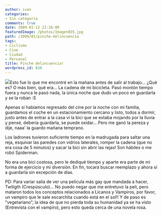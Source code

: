 ```yaml
---
author: ivan
categories:
- Sin categoría
comments: true
date: 2009-01-12 22:26:00
featuredImage: /photos/Imagen035.jpg
path: /2009/01/pinche-delincuencia
tags:
- Ciclismo
- Cine
- Ciudad
- Personal
title: Pinche delincuencia!
wordpress_id: 810
---
```


[![](/photos/Imagen035.jpg)](https://2.bp.blogspot.com/_T2UWuNJg3dQ/SWt9SNm0fxI/AAAAAAAABSI/SUeVXL1wy4E/s1600-h/Imagen035.jpg)Esto fue lo que me encontré en la mañana antes de salir al trabajo... ¿Qué es? O más bien, qué era... La cadena de mi bicicleta. Pasó montón tiempo fuera y nunca le pasó nada, la única noche que dudo un poco en guardarla y se la roban :S

Apenas si habíamos regresado del cine por la noche con mi familia, guardamos el coche en un estacionamiento cercano y listo, todos a dormir, justo antes de entrar a la casa vi la bici que se estaba mojando por la lluvia y pensé, debería guardarla, se puede oxidar... Pero me ganó la pereza y dije, naaa' la guardo mañana temprano.

Los ladrones tuvieron suficiente tiempo en la madrugada para saltar una reja, esquivar las paredes con vidrios laterales, romper la cadena (que no era cosa de 5 minutos) y sacar la bici sin abrir las rejas! Son hábiles o me robó Spiderman.

No era una bici costosa, pero le dediqué tiempo y aparte era parte de mi forma de ejercicio y mi diversión. En fin, tocará buscar reemplazo y ahora sí a guardarla sin excepción de días.

PD: Para variar salía de ver una película más gay que mandada a hacer, Twiligth (Crespúsculo)... No puedo negar que me entretuvo la peli, pero mataron todos los conceptos relacionados a Licanos y Vampiros, por favor, un vampiro que le sale escarchita cuando está en el sol!! Y de paso es "vegetariano", la idea de que no pierda toda su humanidad ya se ha visto (Entrevista con el vampiro), pero esto queda cerca de una novela rosa.